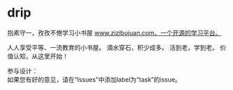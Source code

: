 drip
====

抱素守一，孜孜不倦学习小书屋 www.zizibujuan.com，一个开源的学习平台。

人人享受平等、一流教育的小书屋。
滴水穿石，积少成多。
活到老，学到老。
价值认知，从这里开始！

参与设计：<br/>
  如果您有好的意见，请在“Issues”中添加label为“task”的issue。
